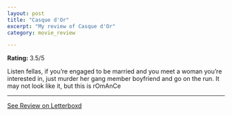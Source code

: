 ```yaml
---
layout: post
title: "Casque d'Or"
excerpt: "My review of Casque d'Or"
category: movie_review

---
```


**Rating:** 3.5/5

Listen fellas, if you’re engaged to be married and you meet a woman you’re interested in, just murder her gang member boyfriend and go on the run. It may not look like it, but this is rOmAnCe

<hr>

[See Review on Letterboxd](https://boxd.it/21KCZ9)
